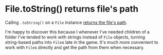 # File.toString() returns file's path

Calling `.toString()` on a `File` instance [returns the file's path](https://docs.oracle.com/javase/8/docs/api/java/io/File.html#toString--).

I'm happy to discover this because I whenever I've needed children of a folder I've tended to work with strings instead of `File` objects, turning string-based paths into `File`s late in the game.
It's much more convenient to work with `File`s directly and get the path from them when necessary.
